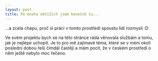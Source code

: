 ```yaml
---
layout: post
title: Po mnoha obtížích jsem konečně tu...
---
```


...a zcela chápu, proč si práci v tomto prostředí spoustu lidí rozmyslí :D

Ve svém projektu bych se na této stránce ráda věnovala službám a tomu, jak je nejlépe uchopit. Je to pro mě zajímavé téma, které se v mém okolí poslední dobou řeší čímdál častěji a mám pocit, že v českém prostředí o něm ještě nebylo moc řečeno.